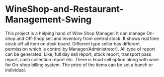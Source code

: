 # WineShop-and-Restaurant-Management-Swing

This project is a helping hand of Wine Shop Manager. It can manage On-shop and Off-Shop sell and inventory from central stock. It shows real time stock off all item on desk board. Different type seller has different permission which is control by Manager(Administrator). All type of report can be generated. Like, full day sell report, stock report, transport pass report, cash collection report etc. There is Food sell option along with wine for On-shop billing system. The price of the items can be set a bunch or individual.
